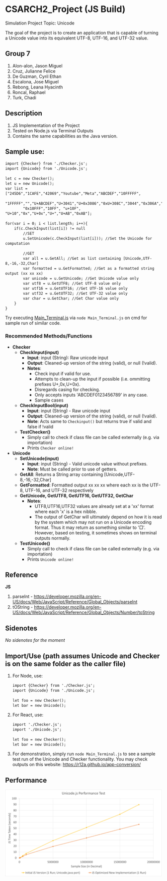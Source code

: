 # CSARCH2_Project (JS Build)
Simulation Project
Topic: Unicode

The goal of the project is to create an application that is capable of turning a Unicode value into its equivalent UTF-8, UTF-16, and UTF-32 value.

## Group 7
1. Alon-alon, Jason Miguel
2. Cruz, Julianne Felice
3. De Guzman, Cyril Ethan
4. Escalona, Jose Miguel
5. Rebong, Leana Hyacinth
6. Roncal, Raphael
7. Turk, Chadi

## Description
1. JS Implementation of the Project
2. Tested on Node.js via Terminal Outputs
3. Contains the same capabilities as the Java version.
## Sample use:
```
import {Checker} from './Checker.js';
import {Unicode} from './Unicode.js';

let c = new Checker();
let u = new Unicode();
var list = ["245D6","1CAFE","42069","Youtube","Meta","ABCDEF","10FFFFF",
        "1FFFFF","","U+ABCDEF","U+3041","U+0x3086","0xU+308C","3044","0x306A","zxcvbnm","0x10FFFF",
        "0x10FFF","10FF", "u+10F", "U+10","0x","U+0x","U+","U+AB","0xAB"];

for(var i = 0; i < list.length; i++){
    if(c.CheckInput(list[i]) != null
        //SET
        u.SetUnicode(c.CheckInput(list[i])); //Set the Unicode for computation
        
        //GET
        var all = u.GetAll; //Get as list containing [Unicode,UTF-8,-16,-32,Char]
        var formatted = u.GetFormatted; //Get as a formatted string output (xx xx xx)
        var unicode = u.GetUnicode; //Get Unicode value only
        var utf8 = u.GetUTF8; //Get UTF-8 value only
        var utf16 = u.GetUTF16; //Get UTF-16 value only
        var utf32 = u.GetUTF32; //Get UTF-32 value only
        var char = u.GetChar; //Get Char value only
    }
}
```
Try executing [Main_Terminal.js](https://github.com/cyril-deguzman/ascii-converter/blob/master/others/Simulation_JS/Main_Terminal.js) via `node Main_Terminal.js` on cmd for sample run of similar code.
### Recommended Methods/Functions
* **Checker**
	* **CheckInput(input)**
		* **Input**: input (String): Raw unicode input
		* **Output**: Cleaned-up version of the string (valid), or null (!valid).
		* **Notes**:
			* Check input if valid for use. 
			* Attempts to clean-up the input if possible (i.e. ommitting prefixes U+,0x,U+0x).
			* Disregards casing for checking.
			* Only accepts inputs 'ABCDEF0123456789' in any case.
			* Sample cases
	* **CheckInputBool(input)**
		* **Input**: input (String) - Raw unicode input
		* **Output**: Cleaned-up version of the string (valid), or null (!valid).
		* **Note**: Acts same to `Checkinput()` but returns true if valid and false if !valid
    * **TestChecker()**
    	* Simply call to check if class file can be called externally (e.g. via importation)
    	* Prints `Checker online!`
* **Unicode**
	* **SetUnicode(input)**
		* **Input**: input (String) - Valid unicode value without prefixes.
		* **Note**: Must be called prior to use of getters. 
	* **GetAll**: Returns a String array containing [Unicode,UTF-8,-16,-32,Char]
	* **GetFormatted**: Formatted output xx xx xx where each xx is the UTF-8, UTF-16, and UTF-32 respectively
	* **GetUnicode, GetUTF8, GetUTF16, GetUTF32, GetChar**
		* **Notes**: 
			* UTF8,UTF16,UTF32 values are already set at a 'xx' format where each 'x' is a hex nibble. 
			* The output of GetChar will ultimately depend on how it is read by the system which may not run on a Unicode encoding format. Thus it may return as something similar to '□'. However, based on testing, it sometimes shows on terminal outputs normally.
	* **TestUnicode()**
    	* Simply call to check if class file can be called externally (e.g. via importation)
    	* Prints `Unicode online!`
## Reference
**JS**
1. parseInt - https://developer.mozilla.org/en-US/docs/Web/JavaScript/Reference/Global_Objects/parseInt
2. tOString - https://developer.mozilla.org/en-US/docs/Web/JavaScript/Reference/Global_Objects/Number/toString

## Sidenotes
*No sidenotes for the moment*

## Import/Use (path assumes Unicode and Checker is on the same folder as the caller file)
1. For Node, use:
	```
    import {Checker} from './Checker.js';
	import {Unicode} from './Unicode.js';
	
	let foo = new Checker();
	let bar = new Unicode();
    ```
2. For React, use:
	```
	import './Checker.js';
	import './Unicode.js';
	
	let foo = new Checker();
	let bar = new Unicode();
    ```
3. For demonstration, simply run `node Main_Terminal.js` to see a sample test run of the Unicode and Checker functionality. You may check outputs on this website: <https://r12a.github.io/app-conversion/>

## Performance
<img src="performance.png" alt="Unicode Java Performance"/>
